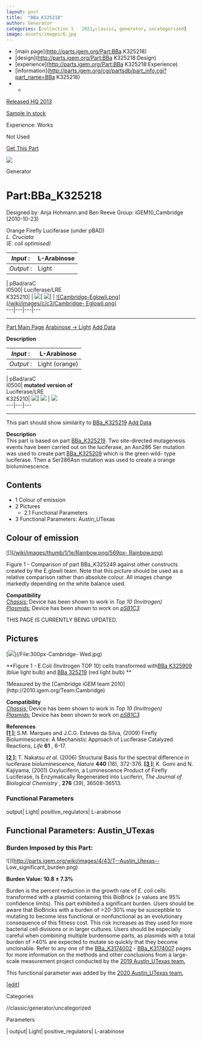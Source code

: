 ```yaml
---
layout: post
title:  "BBa_K325218"
author: Generator
categories: [collection 1 - 2021,classic, generator, uncategorized] 
image: assets/images/6.jpg
---
```



  * [main page](http://parts.igem.org/Part:BBa K325218)
  * [design](http://parts.igem.org/Part:BBa K325218:Design)
  * [experience](http://parts.igem.org/Part:BBa K325218:Experience)
  * [information](http://parts.igem.org/cgi/partsdb/part_info.cgi?part_name=BBa K325218)
  *   * 

[Released HQ 2013](http://parts.igem.org/Help:Part_Status_Box)

[Sample In stock](http://parts.igem.org/Help:Part_Status_Box)

Experience: Works

Not Used

[ Get This Part](http://parts.igem.org/partsdb/get_part.cgi?part=BBa_K325218)

![](http://parts.igem.org/images/partbypart/icon_generator.png)

Generator

# Part:BBa_K325218

Designed by: Anja Hohmann and Ben Reeve   Group: iGEM10_Cambridge
(2010-10-23)

Orange Firefly Luciferase (under pBAD)  
 _L. Cruciata  
(E. coli optimised)_

| _Input_ :  | L-Arabinose  
---|---  
_Output_ :  |  Light  
  
| pBad/araC  
I0500| Luciferase/LRE  
K325210| | ![](http://parts.igem.org/images/partbypart/icon_regulatory.png)|
![](http://parts.igem.org/images/partbypart/icon_reporter.png)|  |
[![Cambridge-Eglowli.png](/wiki/images/c/c3/Cambridge-
Eglowli.png)](/File:Cambridge-Eglowli.png)  
---|---|---|---  
  
* * *

[Part Main Page](/Part:BBa_K325219 "Part:BBa K325219") [Arabinose ->
Light](/Part:BBa_K325219:ArabinosetoLight "Part:BBa K325219:ArabinosetoLight")
[Add Data](/Part:BBa_K325219:Experience "Part:BBa K325219:Experience")

  

**Description**  

| _Input_ :  | L-Arabinose  
---|---  
_Output_ :  |  Light (orange)  
  
| pBad/araC  
I0500|  **mutated version of**  
Luciferase/LRE  
K325210|
[![](http://parts.igem.org/images/partbypart/icon_regulatory.png)](/r/parts/partsdb/view.cgi?part_id=187)|
[![](http://parts.igem.org/images/partbypart/icon_reporter.png)](/r/parts/partsdb/view.cgi?part_id=2681)
| ![](http://parts.igem.org/wiki/images/c/c3/Cambridge-Eglowli.png)  
---|---|---  
  
* * *

This part should show similarity to
[BBa_K325219](http://parts.igem.org/Part:BBa_K325219) [Add
Data](/Part:BBa_K325249:Experience "Part:BBa K325249:Experience")

  

**Description**  
This part is based on part
[BBa_K325219](http://parts.igem.org/Part:BBa_K325219). Two site-directed
mutagenesis events have been carried out on the luciferase, an Asn286 Ser
mutation was used to create part
[BBa_K325209](http://parts.igem.org/Part:BBa_K325209) which is the green wild-
type luciferase. Then a Ser286Asn mutation was used to create a orange
bioluminescence.

  

## Contents

  * 1 Colour of emission
  * 2 Pictures
    * 2.1 Functional Parameters
  * 3 Functional Parameters: Austin_UTexas

## Colour of emission

[![](/wiki/images/thumb/1/1e/Rainbow.png/569px-
Rainbow.png)](/File:Rainbow.png)

[](/File:Rainbow.png "Enlarge")

Figure 1 - Comparison of part BBa_K325249 against other constructs created by
the E.glowli team. Note that this picture should be used as a relative
comparison rather than absolute colour. All images change markedly depending
on the white balance used.

  

**Compatibility**  
[_Chassis:_](http://parts.igem.org/cgi/partsdb/pgroup.cgi?pgroup=cell) Device
has been shown to work in _Top 10 (Invitrogen)_  
[_Plasmids:_](/Plasmid_backbones "Plasmid backbones") Device has been shown to
work on _[pSB1C3](http://parts.igem.org/wiki/index.php/Part:pSB1C3)_  

  

THIS PAGE IS CURRENTLY BEING UPDATED.

## Pictures

[![](/wiki/images/f/f2/300px-Cambridge-Wed.jpg)](/File:300px-Cambridge-
Wed.jpg)

[](/File:300px-Cambridge-Wed.jpg "Enlarge")

**Figure 1 - E.Coli (Invitrogen TOP 10) cells transformed with[BBa
K325909](http://parts.igem.org/Part:BBa_K325909) (blue light bulb) and [BBa
325219](http://parts.igem.org/Part:BBa_K325219) (red light bulb) **

</center> 1Measured by the [Cambridge iGEM team
2010](http://2010.igem.org/Team:Cambridge)

**Compatibility**  
[_Chassis:_](http://parts.igem.org/cgi/partsdb/pgroup.cgi?pgroup=cell) Device
has been shown to work in _Top 10 (Invitrogen)_  
[_Plasmids:_](/Plasmid_backbones "Plasmid backbones") Device has been shown to
work on _[pSB1C3](http://parts.igem.org/wiki/index.php/Part:pSB1C3)_  

  

**References**  
[**[1 ]:**](http://www.ncbi.nlm.nih.gov/pubmed/18949818) S.M. Marques and
J.C.G. Esteves da Silva, (2009) Firefly Bioluminescence: A Mechanistic
Approach of Luciferase Catalyzed Reactions, _Life_ **61** , 6-17.

[**[2
]:**](http://www.nature.com/nature/journal/v440/n7082/abs/nature04542.html) T.
Nakatsu _et al._ (2006) Structural Basis for the spectral difference in
luciferase bioluminescence, _Nature_ **440** (16), 372-376. [**[3
]:**](http://www.ncbi.nlm.nih.gov/pubmed/11457857) K. Gomi and N. Kajiyama,
(2001) Oxyluciferin, a Luminescence Product of Firefly Luciferase, Is
Enzymatically Regenerated into Luciferin, _The Journal of Biological
Chemistry_ , **276** (39), 36508-36513.

  

### Functional Parameters

output| Light| positive_regulators| L-arabinose

  

  

## Functional Parameters: Austin_UTexas

### Burden Imposed by this Part:

![](http://parts.igem.org/wiki/images/4/43/T--Austin_Utexas--
Low_significant_burden.png)

**Burden Value: 10.8 ± 7.3%**

Burden is the percent reduction in the growth rate of _E. coli_ cells
transformed with a plasmid containing this BioBrick (± values are 95%
confidence limits). This part exhibited a significant burden. Users should be
aware that BioBricks with a burden of >20-30% may be susceptible to mutating
to become less functional or nonfunctional as an evolutionary consequence of
this fitness cost. This risk increases as they used for more bacterial cell
divisions or in larger cultures. Users should be especially careful when
combining multiple burdensome parts, as plasmids with a total burden of >40%
are expected to mutate so quickly that they become unclonable. Refer to any
one of the [BBa_K3174002](http://parts.igem.org/Part:BBa_K3174002) \-
[BBa_K3174007](http://parts.igem.org/Part:BBa_K3174007) pages for more
information on the methods and other conclusions from a large-scale
measurement project conducted by the [2019 Austin_UTexas
team.](https://2019.igem.org/Team:Austin_UTexas)

This functional parameter was added by the [2020 Austin_UTexas
team.](https://2020.igem.org/Team:Austin_UTexas/Contribution)

[[edit](http://parts.igem.org/partsdb/part_info.cgi?part_name=BBa_K325218)]

Categories

//classic/generator/uncategorized

Parameters

| output| Light| positive_regulators| L-arabinose

